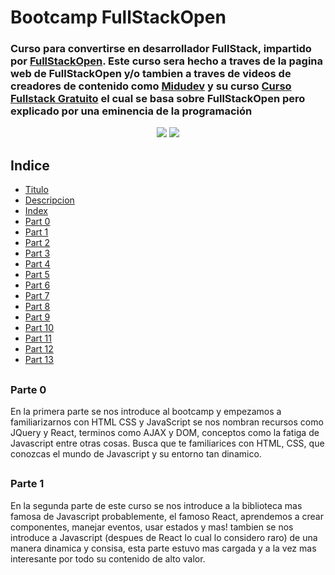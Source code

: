 <h1 id="title">
  Bootcamp FullStackOpen
</h1>

<h3 id="description">
  Curso para convertirse en desarrollador FullStack, impartido por <a href="https://fullstackopen.com/es" target="_blank">FullStackOpen</a>.
  Este curso sera hecho a traves de la pagina web de FullStackOpen y/o tambien a traves de videos de creadores de contenido 
  como <a href="https://midu.tube" target="_blank">Midudev</a> y su curso 
  <a href="https://www.youtube.com/playlist?list=PLV8x_i1fqBw0Kn_fBIZTa3wS_VZAqddX7" target="_blank">Curso Fullstack Gratuito</a>
  el cual se basa sobre FullStackOpen pero explicado por una eminencia de la programación
</h3>

<div display="flex" align="center" >
  <img class="badges" src="https://img.shields.io/badge/ESTADO-EN%20PROCESO-green">
  <img class="badges" src="https://img.shields.io/badge/PARTE_EN_DESARROLLO-Part2-green">
</div>

<h2 id="index">Indice</h2>

<ul>
  <li>
    <a href="#title">Titulo</a>
  </li>
  <li>
    <a href="#description">Descripcion</a>
  </li>
  <li>
    <a href="#index">Index</a>
  </li>
  <li>
    <a href="#part0">Part 0</a>
  </li>
  <li>
    <a href="#part1">Part 1</a>
  </li>
  <li>
    <a href="#part2">Part 2</a>
  </li>
  <li>
    <a href="#part3">Part 3</a>
  </li>
  <li>
    <a href="#part4">Part 4</a>
  </li>
  <li>
    <a href="#part5">Part 5</a>
  </li>
  <li>
    <a href="#part6">Part 6</a>
  </li>
  <li>
    <a href="#part7">Part 7</a>
  </li>
  <li>
    <a href="#part8">Part 8</a>
  </li>
  <li>
    <a href="#part9">Part 9</a>
  </li>
  <li>
    <a href="#part10">Part 10</a>
  </li>
  <li>
    <a href="#part11">Part 11</a>
  </li>
  <li>
    <a href="#part12">Part 12</a>
  </li>
  <li>
    <a href="#part13">Part 13</a>
  </li>
</ul>

<h2 id="part0">
  <h3>
    Parte 0
  </h3>
  <p>
    En la primera parte se nos introduce al bootcamp y empezamos a familiarizarnos con HTML CSS y JavaScript se nos 
    nombran recursos como JQuery y React, terminos como AJAX y DOM, conceptos como la fatiga de Javascript entre otras cosas.
    Busca que te familiarices con HTML, CSS, que conozcas el mundo de Javascript y su entorno tan dinamico.
  </p>
</h2>
<h2 id="part1">
  <h3>
    Parte 1
  </h3>
  <p>
    En la segunda parte de este curso se nos introduce a la biblioteca mas famosa de Javascript probablemente, el famoso React, aprendemos a crear componentes, manejar eventos, usar estados y mas!
    tambien se nos introduce a Javascript (despues de React lo cual lo considero raro) de una manera dinamica y consisa, esta parte estuvo mas cargada y a la vez mas interesante por todo su contenido de alto valor.
  </p>
</h2>
